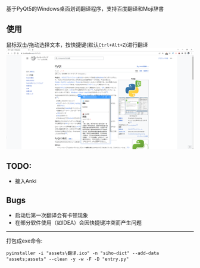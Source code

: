 基于PyQt5的Windows桌面划词翻译程序，支持百度翻译和Moji辞書

## 使用

鼠标双击/拖动选择文本，按快捷键(默认`Ctrl+Alt+Z`)进行翻译
![img.png](img.png)

## TODO:

- 接入Anki

## Bugs

- 启动后第一次翻译会有卡顿现象
- 在部分软件使用（如IDEA）会因快捷键冲突而产生问题

---

打包成exe命令:

```
pyinstaller -i "assets\翻译.ico" -n "siho-dict" --add-data "assets;assets" --clean -y -w -F -D "entry.py"
```
